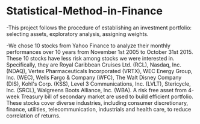 # Statistical-Method-in-Finance
-This project follows the procedure of establishing an investment portfolio: selecting assets, exploratory analysis, assigning weights.

-We chose 10 stocks from Yahoo Finance to analyze their monthly performances over 10 years from November 1st 2005 to October 31st 2015. These 10 stocks have less risk among stocks we were interested in. Specifically, they are Royal Caribbean Cruises Ltd. (RCL), Nasdaq, Inc. (NDAQ), Vertex Pharmaceuticals Incorporated (VRTX), WEC Energy Group, Inc. (WEC), Wells Fargo & Company (WFC), The Walt Disney Company (DIS), Kohl's Corp. (KSS), Level 3 Communications, Inc. (LVLT), Stericycle, Inc. (SRCL), Walgreens Boots Alliance, Inc. (WBA). A risk free asset from 4-week Treasury bill of secondary market are used to build efficient portfolio. These stocks cover diverse industries, including consumer discretionary, finance, utilities, telecommunication, industrials and health care, to reduce correlation of returns.
